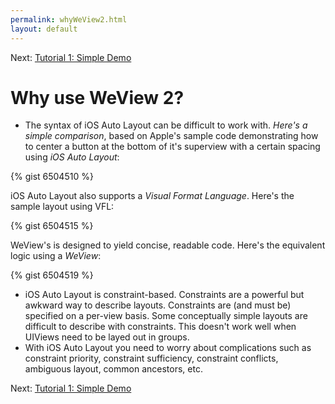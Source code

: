 ```yaml
---
permalink: whyWeView2.html
layout: default
---
```


Next\: [Tutorial 1: Simple Demo](Tutorial1.html)

Why use WeView 2?
==

<!-- TEMPLATE START -->

* The syntax of iOS Auto Layout can be difficult to work with. _Here's a simple comparison_, based on Apple's sample code demonstrating how to center a button at the bottom of it's superview with a certain spacing using _iOS Auto Layout_:

{% gist 6504510 %}

iOS Auto Layout also supports a _Visual Format Language_.  Here's the sample layout using VFL:

{% gist 6504515 %}

WeView's is designed to yield concise, readable code. Here's the equivalent logic using a _WeView_:

{% gist 6504519 %}

* iOS Auto Layout is constraint-based.  Constraints are a powerful but awkward way to describe layouts. Constraints are (and must be) specified on a per-view basis. Some conceptually simple layouts are difficult to describe with constraints. This doesn't work well when UIViews need to be layed out in groups.
* With iOS Auto Layout you need to worry about complications such as constraint priority, constraint sufficiency, constraint conflicts, ambiguous layout, common ancestors, etc.

<!-- TEMPLATE END -->

Next\: [Tutorial 1: Simple Demo](Tutorial1.html)